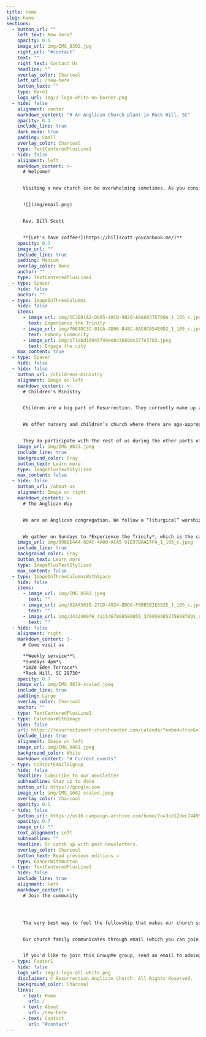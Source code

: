```yaml
---
title: Home
slug: home
sections:
  - button_url: ""
    left_text: New here?
    opacity: 0.5
    image_url: img/IMG_8302.jpg
    right_url: "#contact"
    text: ""
    right_text: Contact Us
    headline: ""
    overlay_color: Charcoal
    left_url: /new-here
    button_text: ""
    type: Hero1
    logo_url: img/z-logo-white-no-border.png
  - hide: false
    alignment: center
    markdown_content: "# An Anglican Church plant in Rock Hill, SC"
    opacity: 0.1
    include_line: true
    dark_mode: true
    padding: Small
    overlay_color: Charcoal
    type: TextCenteredPlusLine1
  - hide: false
    alignment: left
    markdown_content: >-
      # Welcome!


      Visiting a new church can be overwhelming sometimes. As you consider our church, we hope you will discover a loving community of believers connected to our ancient Christian roots and planted deeply here in the heart of Rock Hill, SC. Please reach out if you have any questions or need directions.


      ![](img/email.png)


      Rev. Bill Scott


      **[Let's have coffee!](https://billscott.youcanbook.me/)**
    opacity: 0.7
    image_url: ""
    include_line: true
    padding: Medium
    overlay_color: None
    anchor: ""
    type: TextCenteredPlusLine1
  - type: Spacer
    hide: false
    anchor: ""
  - type: ImageInThreeColumns
    hide: false
    items:
      - image_url: img/5C3B81A2-D895-4ACB-9B20-A8AA037E700A_1_105_c.jpeg
        text: Experience the Trinity
      - image_url: img/76E4DC3C-01CA-4D06-B48C-8AC0C054E0D2_1_105_c.jpeg
        text: Embody Community
      - image_url: img/171abd10945f49eebc3669dc377e3783.jpeg
        text: Engage the city
    max_content: true
  - type: Spacer
    hide: false
  - hide: false
    button_url: /childrens-ministry
    alignment: Image on left
    markdown_content: >-
      # Children's Ministry


      Children are a big part of Resurrection. They currently make up a *third* of our congregation!


      We offer nursery and children’s church where there are age-appropriate lessons and activities for preschool-5th grade. This takes place during the scripture reading and sermon.


      They do participate with the rest of us during the other parts of the service, particularly communion. We feel this is a good balance to keep them active and engaged, assisting in their spiritual formation, as well as giving their parents an opportunity to worship.
    image_url: img/IMG_8833.jpeg
    include_line: true
    background_color: Gray
    button_text: Learn more
    type: ImagePlusTextStylized
    max_content: false
  - hide: false
    button_url: /about-us
    alignment: Image on right
    markdown_content: >-
      # T﻿he Anglican Way


      We are an Anglican congregation. We follow a “liturgical” worship service which is spirit-led and birthed from Scripture and some of the origins of Christian worship as the Church was growing.


      We gather on Sundays to *Experience the Trinity*, which is the catalyst that enables us, along with other opportunities during the week, to grow as the church and *Embody Community*, and allows us to be unified in the goal of taking the light into the darkness and *Engage the City*.
    image_url: img/99BEE4A4-8DAC-4A00-ACA5-91E97BAAE7FA_1_105_c.jpeg
    include_line: true
    background_color: Gray
    button_text: Learn more
    type: ImagePlusTextStylized
    max_content: false
  - type: ImageInThreeColumnsWithSpace
    hide: false
    items:
      - image_url: img/IMG_8582.jpeg
        text: ""
      - image_url: img/62AA5018-27CD-4924-BDD6-F8BB5B2E682E_1_105_c.jpeg
        text: ""
      - image_url: img/243240976_4115467808580055_3709599852756987891_n.jpeg
        text: ""
  - hide: false
    alignment: right
    markdown_content: |-
      # C﻿ome visit us

      **W﻿eekly service**\
      *S﻿undays 4pm*\
      *1820 Eden Terrace*\
      *Rock Hill, SC 29730*
    opacity: 0.7
    image_url: img/IMG_0879-scaled.jpeg
    include_line: true
    padding: Large
    overlay_color: Charcoal
    anchor: ""
    type: TextCenteredPlusLine1
  - type: CalendarWithImage
    hide: false
    url: https://resurrectionrh.churchcenter.com/calendar?embed=true&view=list
    include_line: true
    alignment: Image on left
    image_url: img/IMG_8881.jpeg
    background_color: White
    markdown_content: "# Current events"
  - type: ContactEmailSignup
    hide: false
    headline: Subscribe to our newsletter
    subheadline: Stay up to date
    button_url: https://google.com
    image_url: img/IMG_1662-scaled.jpeg
    overlay_color: Charcoal
    opacity: 0.5
  - hide: false
    button_url: https://us16.campaign-archive.com/home/?u=3cd12dec7449507aececbf84e&id=0522a11d77
    opacity: 0.7
    image_url: ""
    text_alignment: Left
    subheadline: ""
    headline: Or catch up with past newsletters.
    overlay_color: Charcoal
    button_text: Read previous editions →
    type: BannerWithButton
  - type: TextCenteredPlusLine1
    hide: false
    include_line: true
    alignment: left
    markdown_content: >-
      # Join the community




      The very best way to feel the fellowship that makes our church so special is to make connections with other church members and get to know us a little bit better!


      Our church family communicates through email (which you can join above), and in one giant GroupMe chat group. We use this group to share announcements, reminders for church events, prayer requests, and family updates.


      If you'd like to join this GroupMe group, send an email to admin@resurrectionrockhill.org with your name, email, and phone number, and we'll send you an invitation.
  - type: Footer1
    hide: false
    logo_url: img/z-logo-all-white.png
    disclaimer: © Resurrection Anglican Church. All Rights Reserved.
    background_color: Charcoal
    links:
      - text: Home
        url: /
      - text: About
        url: /new-here
      - text: Contact
        url: "#contact"
---
```

